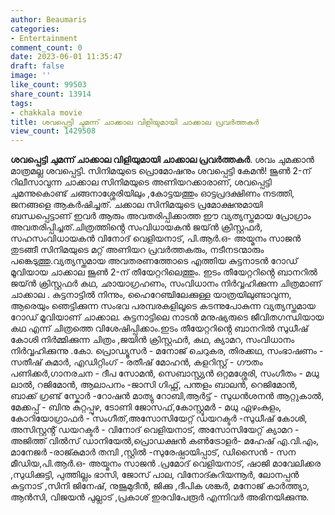 ```yaml
---
author: Beaumaris
categories:
- Entertainment
comment_count: 0
date: 2023-06-01 11:35:47
draft: false
image: ''
like_count: 99503
share_count: 13914
tags:
- chakkala movie
title: ശവപ്പെട്ടി ചുമന്ന് ചാക്കാല വിളിയുമായി ചാക്കാല പ്രവർത്തകർ
view_count: 1429508
---
```


**ശവപ്പെട്ടി ചുമന്ന് ചാക്കാല വിളിയുമായി ചാക്കാല പ്രവർത്തകർ**. ശവം ചുമക്കാൻ മാത്രമല്ല ശവപ്പെട്ടി. സിനിമയുടെ പ്രൊമോഷനും ശവപ്പെട്ടി കേമൻ! ജൂൺ 2-ന് റിലീസാവുന്ന ചാക്കാല സിനിമയുടെ അണിയറക്കാരാണ്, ശവപ്പെട്ടി ചുമന്നുകൊണ്ട് ചങ്ങനാശ്ശേരിയിലും ,കോട്ടയത്തും ഓട്ടപ്രദക്ഷിണം നടത്തി, ജനങ്ങളെ ആകർഷിച്ചത്. ചക്കാല സിനിമയുടെ പ്രമോക്ഷനുമായി ബന്ധപ്പെട്ടാണ് ഇവർ ആരും അവതരിപ്പിക്കാത്ത ഈ വ്യത്യസ്തമായ പ്രോഗ്രാം അവതരിപ്പിച്ചത്.ചിത്രത്തിൻ്റെ സംവിധായകൻ ജയ്ൻ ക്രിസ്റ്റഫർ, സഹസംവിധായകൻ വിനോദ് വെളിയനാട്, പി.ആർ.ഒ- അയ്മനം സാജൻ തുടങ്ങീ സിനിമയുടെ മറ്റ് അണിയറ പ്രവർത്തകരും, നടീനടന്മാരും പങ്കെടുത്തു.വ്യത്യസ്തമായ അവതരണത്തോടെ എത്തിയ കുട്ടനാടൻ റോഡ് മൂവിയായ ചാക്കാല ജൂൺ 2-ന് തീയേറ്ററിലെത്തും. ഇടം തീയേറ്ററിൻ്റെ ബാനറിൽ ജയ്ൻ ക്രിസ്റ്റഫർ കഥ, ഛായാഗ്രഹണം, സംവിധാനം നിർവ്വഹിക്കുന്ന ചിത്രമാണ് ചാക്കാല . കുട്ടനാട്ടിൽ നിന്നും, ഹൈറേഞ്ചിലേക്കുള്ള യാത്രയിലുണ്ടാവുന്ന, ആരെയും ഞെട്ടിക്കുന്ന സംഭവ പരമ്പരകളിലൂടെ കടന്നുപോകുന്ന വ്യത്യസ്തമായ റോഡ് മൂവിയാണ് ചാക്കാല. കുട്ടനാട്ടിലെ നാടൻ മനുഷ്യരുടെ ജീവിതഗന്ധിയായ കഥ എന്ന് ചിത്രത്തെ വിശേഷിപ്പിക്കാം.ഇടം തീയേറ്ററിൻ്റെ ബാനറിൽ സുധീഷ് കോശി നിർമ്മിക്കുന്ന ചിത്രം ,ജയിൻ ക്രിസ്റ്റഫർ, കഥ, ക്യാമറ, സംവിധാനം നിർവ്വഹിക്കുന്നു .കോ. പ്രൊഡ്യൂസർ - മനോജ് ചെറുകര, തിരക്കഥ, സംഭാഷണം - സതീഷ് കുമാർ, എഡിറ്റിംഗ് - രതീഷ് മോഹൻ, കളറിസ്റ്റ് - ഗൗതം പണിക്കർ,ഗാനരചന - ദീപ സോമൻ, സെബാസ്റ്റ്യൻ ഒറ്റമശ്ശേരി, സംഗീതം - മധു ലാൽ, റജിമോൻ, ആലാപനം -ജാസി ഗിഫ്റ്റ്, പന്തളം ബാലൻ, റെജിമോൻ, ബാക്ക് ഗ്രണ്ട് സ്കോർ -റോഷൻ മാത്യു റോബി,ആർട്ട് - സുധൻശനൻ ആറ്റുകാൽ, മേക്കപ്പ് - ബിനു കുറ്റപ്പുഴ, ടോണി ജോസഫ്,കോസ്റ്റൂമർ - മധു ഏഴംകുളം, കോറിയോഗ്രാഫർ - സംഗീത്,അസോസിയേറ്റ് ഡയറക്ടർ -സുധീഷ് കോശി, അസിസ്റ്റൻ്റ് ഡയറക്ടർ - വിനോദ് വെളിയനാട്, അസോസിയേറ്റ് ക്യാമറ - അജിത്ത് വിൽസ് ഡാനിയേൽ,പ്രൊഡക്ഷൻ കൺട്രോളർ- മഹേഷ് എ.വി.എം, മാനേജർ -രാജ്കുമാർ തമ്പി ,സ്റ്റിൽ -സുരേഷ്പായിപ്പാട്, ഡിസൈൻ - സന മീഡിയ,പി.ആർ.ഒ- അയ്മനം സാജൻ .പ്രമോദ് വെളിയനാട്, ഷാജി മാവേലിക്കര ,സുധിക്കുട്ടി, പുത്തില്ലം ഭാസി, ജോസ് പാല, വിനോദ്കുറിയന്നൂർ, ലോനപ്പൻ കുട്ടനാട് ,സിനി ജിനേഷ്, നുജൂമുദീൻ, ജിക്കു ,ദീപിക ശങ്കർ, മനോജ് കാർത്ത്യാ, ആൻസി, വിജയൻ പുല്ലാട് ,പ്രകാശ് ഇരവിപേരൂർ എന്നിവർ അഭിനയിക്കുന്നു.